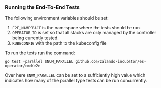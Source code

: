 ### Running the End-To-End Tests

The following environment variables should be set:

1. `E2E_NAMESPACE` is the namespace where the tests should be run.
3. `OPERATOR_ID` is set so that all stacks are only managed by the controller being currently tested.
4. `KUBECONFIG` with the path to the kubeconfig file

To run the tests run the command:

```
go test -parallel $NUM_PARALLEL github.com/zalando-incubator/es-operator/cmd/e2e
```

Over here `$NUM_PARALLEL` can be set to a sufficiently high value which indicates how many
of the parallel type tests can be run concurrently.
